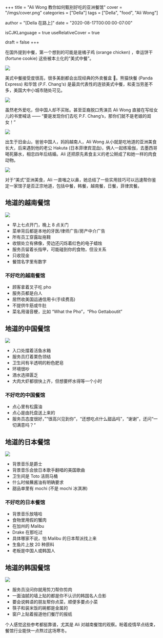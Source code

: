 +++
title = "Ali Wong 教你如何甄别好吃的亚洲餐馆"
cover = "/imgs/cover.png"
categories = ["Della"]
tags = ["Della", "food", "Ali Wong"]

author = "[Della 在路上]"
date = "2020-08-17T00:00:00-07:00"

isCJKLanguage =  true
useRelativeCover = true

draft = false
+++

在国外提到中餐，第一个想到的可能是是橘子鸡 (orange chicken) ，幸运饼干(fortune cookie) 这些被本土化的“美式中餐”。

![](imgs/Screen%20Shot%202020-08-17%20at%2012.54.12%20PM.jpg)

美式中餐接受度很高，很多美剧都会出现经典的外卖餐盒 🥡。熊猫快餐 (Panda Express) 和华馆 (P.F. Chang‘s) 是最具代表性的连锁美式中餐，和麦当劳差不多，美国大中小城市随处可见。

![](imgs/image.jpeg)

虽然老外爱吃，但中国人却不买账。甚至亚裔脱口秀演员 Ali Wong 直接在写给女儿的书里喊话 —— “要是发现你们去吃 P.F. Chang‘s，那你们就不是老娘的闺女！”

![](imgs/Screen%20Shot%202020-08-17%20at%203.33.58%20PM.jpg)

出生于旧金山，爸爸中国人，妈妈越南人，Ali Wong 从小就是吃地道的亚洲美食长大，后来遇到他的老公 Hakuta (日本菲律宾混血)，俩人一起练瑜伽，去墨西哥喝死藤水，相恋四年后结婚。Ali 还把原先素食主义的老公掰成了和她一样的肉食动物。

![](imgs/Screen%20Shot%202020-08-17%20at%202.43.26%20PM.png)

对于“美式”亚洲美食，Ali 一直嗤之以鼻，她总结了一些实用技巧可以迅速帮你鉴定一家馆子是否正宗地道，包括中餐，韩餐，越南餐，日餐，菲律宾餐。

## 地道的越南餐馆

![](imgs/Screen%20Shot%202020-08-17%20at%203.29.55%20PM.png)

- 早上七点开门，晚上 8 点关门
- 菜单背后都是本地的牙医/律师广告/房产中介广告
- 所有员工穿露趾拖鞋
- 收银处立有佛像，旁边还闪烁着红色的电子蜡烛
- 服务员留着长指甲，可能碰到你的食物，但没关系
- 只收现金
- 餐馆名字里有数字

### 不好吃的越南餐馆

- 顾客拿着叉子吃 pho
- 服务员都是白人
- 居然收美国运通信用卡(手续费高)
- 不提供牛筋或牛肚
- 菜名用谐音梗，比如 “What the Pho”，“Pho Gettaboutit”

## 地道的中国餐馆

![](imgs/160325033254-hk-dim-sum-fook-lam-moon-full-169.jpg)

- 入口处摆着活鱼水箱
- 服务员打着栗色领结
- 卫生间有半透明的粉色肥皂
- 环境很吵
- 酒水选择匮乏
- 大肉大虾都很快上齐，但想要杯水得等一个小时

### 不好吃的中国餐馆

- 点心里有松露油
- 点心是由托盘送上来的
- 服务员态度很好，”“很高兴见到你”，“还想吃点什么甜品吗”，“谢谢”，还问“一切满意吗？“

## 地道的日本餐馆

![](imgs/KAIDO_Sushi_Sashimi_Tuna_Salmon_Yellowtail_Shrimp__.jpg)

- 背景音乐是爵士
- 背景音乐会放日本歌手翻唱的美国歌曲
- 卫生间是 Toto 洁厕马桶
- 什么时候蘸酱油有明确要求
- 甜品单里有 mochi (不是 mochi 冰淇淋)

### 不好吃的日本餐馆

- 背景音乐放嘻哈
- 食物里用假的蟹肉
- 在加州的 Malibu
- Drake 在那吃过
- 具体哪家不说，怕 Malibu 的日本帮派找上来
- 生鱼片上放 20 种原料
- 老板是中国人或韩国人

## 地道的韩国餐馆

![](imgs/korean-barbecue-1536x1022.jpg)

- 服务员没问你就用剪刀帮你剪肉
- 一面油腻的墙上贴的都是你不认识的韩国名人合影
- 要会说韩语的朋友帮你点菜，顺便多要点小菜
- 筷子和装米饭的碗都是金属的
- 窗户上贴着报道他们餐厅的报纸

个人感觉这些参考都挺靠谱，尤其是 Ali 对越南餐馆的观察。盼着疫情早点结束，餐馆行业能快一点熬过这场寒冬。
